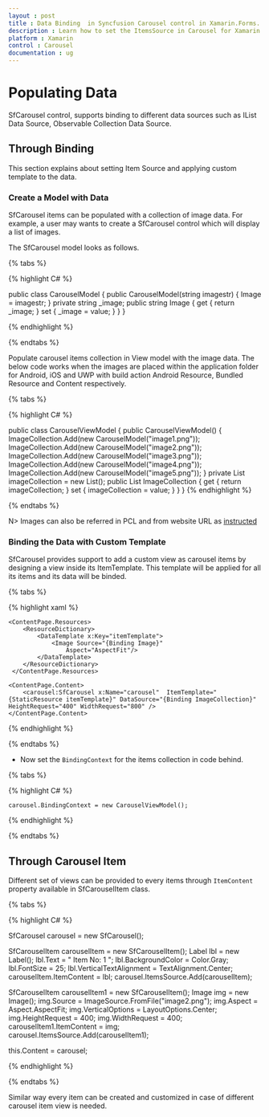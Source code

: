 ```yaml
---
layout : post
title : Data Binding  in Syncfusion Carousel control in Xamarin.Forms.
description : Learn how to set the ItemsSource in Carousel for Xamarin.Forms.
platform : Xamarin
control : Carousel
documentation : ug
---
```


# Populating Data

SfCarousel control, supports binding to different data sources such as IList Data Source, Observable Collection Data Source.

## Through Binding

This section explains about setting Item Source and applying custom template to the data.

### Create a Model with Data

SfCarousel items can be populated with a collection of image data. For example, a user may wants to create a SfCarousel control which will display a list of images.

The SfCarousel model looks as follows.

{% tabs %}

{% highlight C# %}

public class CarouselModel
{
	public CarouselModel(string imagestr)
	{
		Image = imagestr;
	}
	private string _image;
	public string Image
	{
		get { return _image; }
		set { _image = value; }
	}
}

{% endhighlight %}

{% endtabs %}

Populate carousel items collection in View model with the image data. The below code works when the images are placed within the application folder for Android, iOS and UWP with build action Android Resource, Bundled Resource and Content respectively.

{% tabs %}

{% highlight C# %}

public class CarouselViewModel
{
	public CarouselViewModel()
	{
		ImageCollection.Add(new CarouselModel("image1.png"));
		ImageCollection.Add(new CarouselModel("image2.png"));
		ImageCollection.Add(new CarouselModel("image3.png"));
		ImageCollection.Add(new CarouselModel("image4.png"));
		ImageCollection.Add(new CarouselModel("image5.png"));
	}
	private List<CarouselModel> imageCollection = new List<CarouselModel>();
	public List<CarouselModel> ImageCollection
	{
		get { return imageCollection; }
		set { imageCollection = value; }
	}
}
{% endhighlight %}

{% endtabs %}

N> Images can also be referred in PCL and from website URL as [instructed](https://developer.xamarin.com/guides/xamarin-forms/working-with/images/)


### Binding the Data with Custom Template

SfCarousel provides support to add a custom view as carousel items by designing a view inside its ItemTemplate. This template will be applied for all its items and its data will be binded.

{% tabs %}

{% highlight xaml %}

	<ContentPage.Resources>
    	<ResourceDictionary>
     	 	<DataTemplate x:Key="itemTemplate">
       	 		<Image Source="{Binding Image}" 
					Aspect="AspectFit"/>
      		</DataTemplate>
    	</ResourceDictionary>
 	 </ContentPage.Resources>

	<ContentPage.Content>
		<carousel:SfCarousel x:Name="carousel"  ItemTemplate="{StaticResource itemTemplate}" DataSource="{Binding ImageCollection}"   HeightRequest="400" WidthRequest="800" />	
	</ContentPage.Content>
{% endhighlight %}

{% endtabs %}

* Now set the `BindingContext` for the items collection in code behind.

{% tabs %}

{% highlight C# %}

	carousel.BindingContext = new CarouselViewModel();

{% endhighlight %}

{% endtabs %}

## Through Carousel Item

Different set of views can be provided to every items through `ItemContent` property available in SfCarouselItem class.

{% tabs %}

{% highlight C# %}

SfCarousel carousel = new SfCarousel();

SfCarouselItem carouselItem = new SfCarouselItem();
Label lbl = new Label();
lbl.Text = "  Item No: 1 ";
lbl.BackgroundColor = Color.Gray;
lbl.FontSize = 25;
lbl.VerticalTextAlignment = TextAlignment.Center;
carouselItem.ItemContent = lbl;
carousel.ItemsSource.Add(carouselItem);

SfCarouselItem carouselItem1 = new SfCarouselItem();
Image img = new Image();
img.Source = ImageSource.FromFile("image2.png");
img.Aspect = Aspect.AspectFit;
img.VerticalOptions = LayoutOptions.Center;
img.HeightRequest = 400;
img.WidthRequest = 400;
carouselItem1.ItemContent = img;
carousel.ItemsSource.Add(carouselItem1);

this.Content = carousel;	
	
	  
{% endhighlight %}

{% endtabs %}

Similar way every item can be created and customized in case of different carousel item view is needed.



